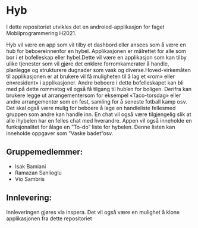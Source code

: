 # Hyb
I dette repositoriet utvikles det en androiod-applikasjon for faget Mobilprogrammering H2021.

Hyb vil være en app som vil tilby et dashbord eller ansees som å være en hub for beboereinnenfor en hybel. Applikasjonen er målrettet for alle som bor i et bofelleskap eller hybel.Dette vil være en applikasjon som kan tilby ulike tjenester som vil gjøre det enklere forromkamerater å handle, planlegge og strukturere dugnader som vask og diverse.Hoved-virkemåten til applikasjonen er at brukere vil få muligheten til å lag et «rom» eller en«resident» i applikasjoner. Andre beboere i dette bofelleskapet kan bli med på dette rommetog vil også få tilgang til hub’en for boligen. Derifra kan brukere legge ut arrangementersom for eksempel «Taco-torsdag» eller andre arrangementer som en fest, samling for å seneste fotball kamp osv. Det skal også være mulig for beboere å lage en handleliste fellesmed gruppen som andre kan handle inn. En chat vil også være tilgjengelig slik at alle ihybelen har en felles chat med hverandre. Appen vil også inneholde en funksjonalitet for ålage en ”To-do” liste for hybelen. Denne listen kan inneholde oppgaver som ”Vaske badet”osv.

## Gruppemedlemmer:
* Isak Bamiani
* Ramazan Sanlioglu
* Vio Sambris

## Innlevering:
Innleveringen gjøres via inspera. Det vil også være en mulighet å klone applikasjonen fra dette repositoriet
